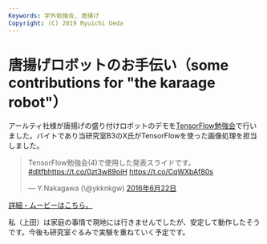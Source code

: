 ```yaml
---
Keywords: 学外勉強会, 唐揚げ
Copyright: (C) 2019 Ryuichi Ueda
---
```


# 唐揚げロボットのお手伝い（some contributions for "the karaage robot"）
アールティ社様が唐揚げの盛り付けロボットのデモを<a href="http://connpass.com/event/30845/" target="_blank">TensorFlow勉強会</a>で行いました。バイトであり当研究室B3のX氏がTensorFlowを使った画像処理を担当しました。

<blockquote class="twitter-tweet" data-lang="ja"><p lang="ja" dir="ltr">TensorFlow勉強会(4)で使用した発表スライドです。<a href="https://twitter.com/hashtag/dltfb?src=hash">#dltfb</a><a href="https://t.co/0zt3w89oiH">https://t.co/0zt3w89oiH</a> <a href="https://t.co/CqWXbAf80s">https://t.co/CqWXbAf80s</a></p>&mdash; Y.Nakagawa (\@ykknkgw) <a href="https://twitter.com/ykknkgw/status/745601640082771969">2016年6月22日</a></blockquote>
<script async src="//platform.twitter.com/widgets.js" charset="utf-8"></script>

<a href="http://www.rt-net.jp/karaage1/" target="_blank">詳細・ムービーはこちら。</a>

私（上田）は家庭の事情で現地には行きませんでしたが、安定して動作したそうです。今後も研究室ぐるみで実験を重ねていく予定です。

